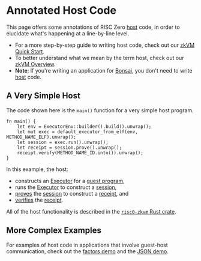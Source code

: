 # Annotated Host Code
This page offers some annotations of RISC Zero [host] code, in order to elucidate what's happening at a line-by-line level. 
- For a more step-by-step guide to writing host code, check out our [zkVM Quick Start]. 
- To better understand what we mean by the term host, check out our [zkVM Overview]. 
- **Note**: If you're writing an application for [Bonsai], you don't need to write [host] code.
 
## A Very Simple Host
The code shown here is the `main()` function for a very simple host program. 
```
fn main() {
    let env = ExecutorEnv::builder().build().unwrap();
    let mut exec = default_executor_from_elf(env, METHOD_NAME_ELF).unwrap();
    let session = exec.run().unwrap();
    let receipt = session.prove().unwrap();
    receipt.verify(METHOD_NAME_ID.into()).unwrap();
}
```
In this example, the host: 
- constructs an [Executor] for a [guest program], 
- runs the [Executor] to construct a [session],
- [proves] the [session] to construct a [receipt], and 
- [verifies] the [receipt]. 

All of the host functionality is described in the [`risc0-zkvm` Rust crate].

## More Complex Examples
For examples of host code in applications that involve guest-host communication, check out the [factors demo] and the [JSON demo].

[Bonsai]: ../../bonsai/
[executor]: ../key-terminology.md#executor
[guest]: ../key-terminology.md#guest
[guest program]: ../key-terminology.md#guest-program
[session]: ../key-terminology.md#session
[receipt]: ../key-terminology.md#receipt
[proves]: ../key-terminology.md#validity-proof
[verifies]: ../key-terminology.md#verify
[host]: ../key-terminology.md#host
[`guest` module]: https://docs.rs/risc0-zkvm/0.16/risc0_zkvm/guest/index.html
[host]: ../key-terminology.md#host
[`risc0-zkvm` Rust crate]: https://docs.rs/risc0-zkvm/0.16/risc0_zkvm/index.html
[journal]: ../key-terminology.md#journal
[method]: ../key-terminology.md#method
[zkVM Quick Start]: ../quickstart.md
[zkVM Overview]: ../zkvm_overview.md
[factors demo]: https://github.com/risc0/risc0/tree/v0.16.0/examples/factors#step-5-host-share-two-values-with-the-guest
[JSON demo]: https://github.com/risc0/risc0/blob/main/examples/json/src/main.rs